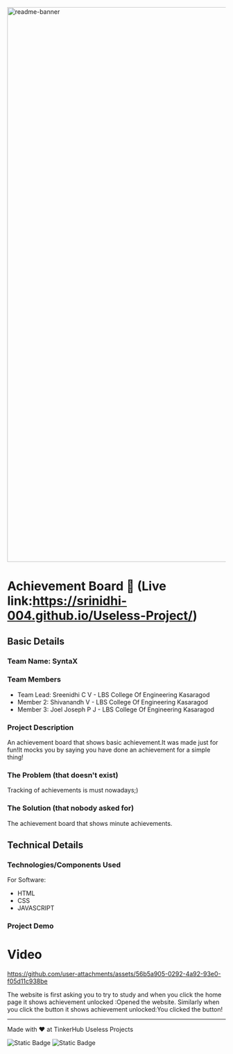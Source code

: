 <img width="1280" alt="readme-banner" src="https://github.com/user-attachments/assets/35332e92-44cb-425b-9dff-27bcf1023c6c">

# Achievement Board 🎯  (Live link:https://srinidhi-004.github.io/Useless-Project/)

## Basic Details
### Team Name: SyntaX


### Team Members
- Team Lead: Sreenidhi C V - LBS College Of Engineering Kasaragod
- Member 2: Shivanandh V - LBS College Of Engineering Kasaragod
- Member 3: Joel Joseph P J - LBS College Of Engineering Kasaragod

### Project Description
An achievement board that shows basic achievement.It was made just for fun!It mocks you by saying you have done an achievement for a simple thing!

### The Problem (that doesn't exist)
Tracking of achievements is must  nowadays;)

### The Solution (that nobody asked for)
The achievement board that shows minute achievements.

## Technical Details
### Technologies/Components Used
For Software:
- HTML
- CSS
- JAVASCRIPT

### Project Demo
# Video
https://github.com/user-attachments/assets/56b5a905-0292-4a92-93e0-f05d11c938be

The website is first asking you to try to study and when you click the home page it shows achievement unlocked :Opened the website.
Similarly when you click the button it shows achievement unlocked:You clicked the button! 


---
Made with ❤️ at TinkerHub Useless Projects 

![Static Badge](https://img.shields.io/badge/TinkerHub-24?color=%23000000&link=https%3A%2F%2Fwww.tinkerhub.org%2F)
![Static Badge](https://img.shields.io/badge/UselessProject--24-24?link=https%3A%2F%2Fwww.tinkerhub.org%2Fevents%2FQ2Q1TQKX6Q%2FUseless%2520Projects)



